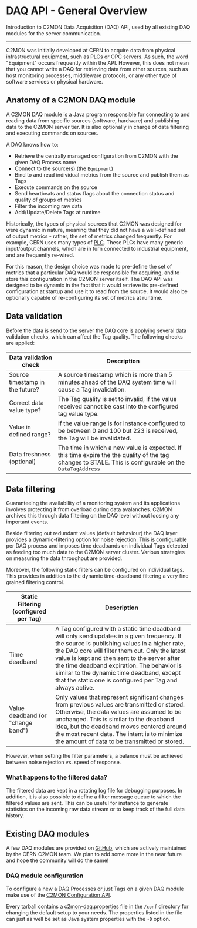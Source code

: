 # DAQ API - General Overview

Introduction to C2MON Data Acquisition (DAQ) API, used by all existing DAQ modules for the server communication.

---

C2MON was initially developed at CERN to acquire data from physical infrastructural equipment, such as PLCs or OPC servers.
As such, the word "Equipment" occurs frequently within the API.
However, this does not mean that you cannot write a DAQ for retrieving data from other sources, such as host monitoring processes, middleware protocols, or any other type of software services or physical hardware.

## Anatomy of a C2MON DAQ module

A C2MON DAQ module is a Java program responsible for connecting to and reading data from specific sources (software, hardware) and publishing data to the
C2MON server tier. It is also optionally in charge of data filtering and executing commands on sources.

A DAQ knows how to:

- Retrieve the centrally managed configuration from C2MON with the given DAQ Process name
- Connect to the source(s) (the `Equipment`)
- Bind to and read individual metrics from the source and publish them as Tags
- Execute commands on the source
- Send heartbeats and status flags about the connection status and quality of groups of metrics
- Filter the incoming raw data
- Add/Update/Delete Tags at runtime

Historically, the types of physical sources that C2MON was designed for were dynamic in nature, meaning that they did not have a well-defined set of output
metrics - rather, the set of metrics changed frequently. For example, CERN uses many types of [PLC](https://en.wikipedia.org/wiki/Programmable_logic_controller).
These PLCs have many generic input/output channels, which are in turn connected to industrial equipment, and are frequently re-wired.

For this reason, the design choice was made to pre-define the set of metrics that a particular DAQ would be responsible for acquiring, and to store this
configuration in the C2MON server itself. The DAQ API was designed to be dynamic in the fact that it would retrieve its pre-defined configuration at
startup and use it to read from the source. It would also be optionally capable of re-configuring its set of metrics at runtime.

## Data validation

Before the data is send to the server the DAQ core is applying several data validation checks, which can affect the Tag quality. The following checks are applied:

| Data validation check            | Description                                                                                                             |
|----------------------------------|-------------------------------------------------------------------------------------------------------------------------|
| Source timestamp in the future?  | A source timestamp which is more than 5 minutes ahead of the DAQ system time will cause a Tag invalidation.             |
| Correct data value type?         | The Tag quality is set to invalid, if the value received cannot be cast into the configured tag value type.             |
| Value in defined range?          | If the value range is for instance configured to be between 0 and 100 but 223 is received, the Tag will be invalidated. |
| Data freshness (optional)        | The time in which a new value is expected. If this time expire the the quality of the tag changes to STALE. This is configurable on the `DataTagAddress` |


## Data filtering

Guaranteeing the availability of a monitoring system and its applications involves protecting it from overload during data avalanches. C2MON archives this through data filtering on the DAQ level without loosing any important events.

Beside filtering out redundant values (default behaviour) the DAQ layer provides a dynamic-filtering option for noise rejection. This is configurable per DAQ process and imposes time deadbands on individual Tags detected as feeding too much data to the C2MON server cluster. Various strategies on measuring the data throughput are provided.

Moreover, the following static filters can be configured on individual tags. This provides in addition to the dynamic time-deadband filtering a very fine grained filtering control.

| Static Filtering (configured per Tag) | Description |
|---------------------------------------|-------------|
| Time deadband  | A Tag configured with a static time deadband will only send updates in a given frequency. If the source is publishing values in a higher rate, the DAQ core will filter them out. Only the latest value is kept and then sent to the server after the time deadband expiration.  The behavior is similar to the dynamic time deadband, except that the static one is configured per Tag and always active. |
| Value deadband (or "change band") | Only values that represent significant changes from previous values are transmitted or stored.   Otherwise, the data values are assumed to be unchanged. This is similar to the deadband idea, but the deadband moves centered around the most recent data. The intent is to minimize the amount of data to be transmitted or stored. |

However, when setting the filter parameters, a balance must be achieved between noise rejection vs. speed of response.


### What happens to the filtered data?

The filtered data are kept in a rotating log file for debugging purposes. In addition, it is also possible to define a filter message queue to which the filtered values are sent. This can be useful for instance to generate statistics on the incoming raw data stream or to keep track of the full data history.


## Existing DAQ modules
A few DAQ modules are provided on [GitHub](https://github.com/c2mon?utf8=%E2%9C%93&q=c2mon-daq), which are actively maintained by the CERN C2MON team. We plan to add some more in the near future and hope the community will do the same!


### DAQ module configuration

To configure a new a DAQ Processes or just Tags on a given DAQ module make use of the [C2MON Configuration API](/user-guide/client-api/configuration).

Every tarball contains a [c2mon-daq.properties](https://github.com/c2mon/c2mon/blob/master/c2mon-daq/distribution/src/main/resources/tar/conf/c2mon-daq.properties) file in the `/conf` directory for changing the default setup to your needs. The properties listed in the file can just as well be set as Java system properties with the `-D` option.
